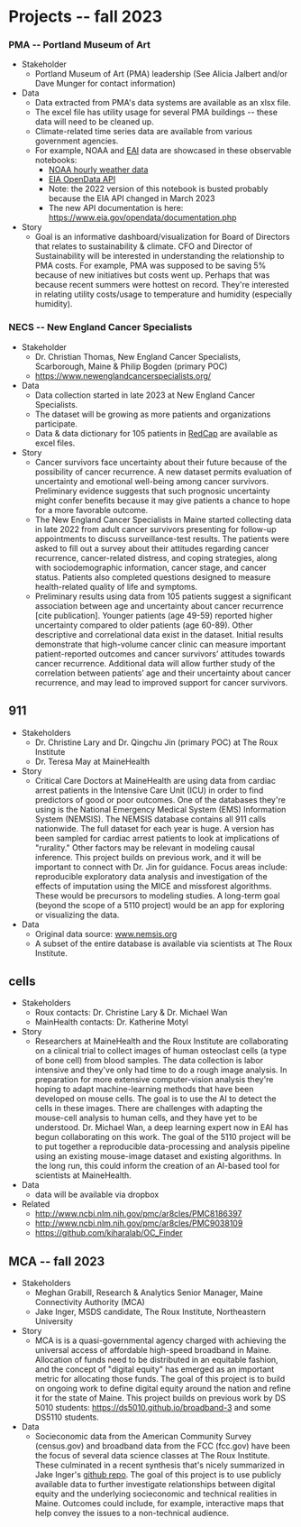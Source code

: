 
# Projects -- fall 2023

### PMA -- Portland Museum of Art

* Stakeholder
  * Portland Museum of Art (PMA) leadership (See Alicia Jalbert and/or Dave Munger for contact information)
* Data
  * Data extracted from PMA's data systems are available as an xlsx file.
  * The excel file has utility usage for several PMA buildings -- these data will need to be cleaned up.
  * Climate-related time series data are available from various government agencies.
  * For example, NOAA and [EAI](https://www.eia.gov/opendata/) data are showcased in these observable notebooks:
    * [NOAA hourly weather data](https://observablehq.com/@observablehq/noaa-weather-data-by-major-u-s-city)
    * [EIA OpenData API](https://observablehq.com/@observablehq/eia-opendata-electricity-grid-operation)
    * Note: the 2022 version of this notebook is busted probably because the EIA API changed in March 2023
    * The new API documentation is here: https://www.eia.gov/opendata/documentation.php
* Story
  * Goal is an informative dashboard/visualization for Board of Directors that relates to sustainability & climate.
  CFO and Director of Sustainability will be interested in understanding the relationship to PMA costs.
  For example, PMA was supposed to be saving 5% because of new initiatives but costs went up. 
  Perhaps that was because recent summers were hottest on record. 
  They're interested in relating utility costs/usage to temperature and humidity (especially humidity).

### NECS -- New England Cancer Specialists

* Stakeholder
  * Dr. Christian Thomas, New England Cancer Specialists, Scarborough, Maine & Philip Bogden (primary POC)
  * https://www.newenglandcancerspecialists.org/
* Data
  * Data collection started in late 2023 at New England Cancer Specialists.
  * The dataset will be growing as more patients and organizations participate.
  * Data & data dictionary for 105 patients in [RedCap](https://projectredcap.org/about/) are available as excel files.
* Story
  * Cancer survivors face uncertainty about their future because of the possibility of cancer recurrence. 
  A new dataset permits evaluation of uncertainty and emotional well-being among cancer survivors.
  Preliminary evidence suggests that such prognosic uncertainty might confer benefits because it may give patients 
  a chance to hope for a more favorable outcome. 
  * The New England Cancer Specialists in Maine started collecting data in late 2022 from adult cancer
  survivors presenting for follow-up appointments to discuss surveillance-test results.
  The patients were asked to fill out a survey about their attitudes 
  regarding cancer recurrence, cancer-related distress, and coping strategies, along with sociodemographic 
  information, cancer stage, and cancer status. 
  Patients also completed questions designed to measure health-related quality of life and symptoms.
  * Preliminary results using data from 105 patients suggest a significant association between 
  age and uncertainty about cancer recurrence [cite publication].
  Younger patients (age 49-59) reported higher uncertainty 
  compared to older patients (age 60-89). Other descriptive and correlational data exist in the dataset.
  Initial results demonstrate that high-volume cancer clinic can measure 
  important patient-reported outcomes and cancer survivors’ attitudes towards cancer recurrence.
  Additional data will allow further study of the correlation between patients’ age and their 
  uncertainty about cancer recurrence, and may lead to improved support for cancer survivors.

## 911

* Stakeholders
  * Dr. Christine Lary and Dr. Qingchu Jin (primary POC) at The Roux Institute
  * Dr. Teresa May at MaineHealth
* Story
  * Critical Care Doctors at MaineHealth are using data from cardiac arrest patients in the Intensive Care 
  Unit (ICU) in order to find predictors of good or poor outcomes. One of the databases they're using is the 
  National Emergency Medical System (EMS) Information System (NEMSIS). The NEMSIS database contains all 911 
  calls nationwide. The full dataset for each year is huge. A version has been sampled for cardiac arrest patients
  to look at implications of "rurality." 
  Other factors may be relevant in modeling causal inference. 
  This project builds on previous work, and it will be important to connect with Dr. Jin for guidance.
  Focus areas include: reproducible exploratory data analysis and investigation of the effects of imputation 
  using the MICE and missforest algorithms. These would be precursors to modeling studies.
  A long-term goal (beyond the scope of a 5110 project) would be an app for exploring or visualizing the data.
* Data
  * Original data source: www.nemsis.org
  * A subset of the entire database is available via scientists at The Roux Institute.

## cells

* Stakeholders
  * Roux contacts: Dr. Christine Lary & Dr. Michael Wan
  * MainHealth contacts: Dr. Katherine Motyl
* Story
  * Researchers at MaineHealth and the Roux Institute are collaborating on a clinical trial to collect images 
  of human osteoclast cells (a type of bone cell) from blood samples. The data collection is labor intensive and they've
  only had time to do a rough image analysis. In preparation for more extensive computer-vision analysis
  they're hoping to adapt machine-learning methods that have been developed on mouse cells.
  The goal is to use the AI to detect the cells in these images.
  There are challenges with adapting the mouse-cell analysis to human cells, and they have yet to be understood.
  Dr. Michael Wan, a deep learning expert now in EAI has begun collaborating on this work.
  The goal of the 5110 project will be to put together a reproducible data-processing and analysis pipeline using an 
  existing mouse-image dataset and existing algorithms. In the long run, this could inform the creation of
  an AI-based tool for scientists at MaineHealth.
* Data
  * data will be available via dropbox
* Related
  * http://www.ncbi.nlm.nih.gov/pmc/ar8cles/PMC8186397
  * http://www.ncbi.nlm.nih.gov/pmc/ar8cles/PMC9038109
  * https://github.com/kiharalab/OC_Finder

## MCA -- fall 2023

* Stakeholders
  * Meghan Grabill, Research & Analytics Senior Manager, Maine Connectivity Authority (MCA)
  * Jake Inger, MSDS candidate, The Roux Institute, Northeastern University
* Story
  * MCA is is a quasi-governmental agency charged with achieving the universal access of affordable
  high-speed broadband in Maine.
  Allocation of funds need to be distributed in an equitable fashion, and the concept of "digital equity"
  has emerged as an important metric for allocating those funds. The goal of this project is to build on
  ongoing work to define digital equity around the nation and refine it for the state of Maine.
  This project builds on previous work by DS 5010 students: https://ds5010.github.io/broadband-3
  and some DS5110 students.
* Data
  * Socieconomic data from the American Community Survey (census.gov) and broadband data from the FCC (fcc.gov)
  have been the focus of several data science classes at The Roux Institute. These culminated in a recent
  synthesis that's nicely summarized in Jake Inger's [github repo](https://github.com/jinger12/final-maps-update).
  The goal of this project is to use publicly available data to further investigate
  relationships between digital equity and the underlying socieconomic and technical realities in Maine.
  Outcomes could include, for example, interactive maps that help convey the issues to a non-technical audience.
